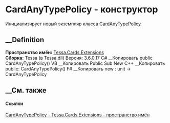 # CardAnyTypePolicy - конструктор
Инициализирует новый экземпляр класса
[CardAnyTypePolicy](T_Tessa_Cards_Extensions_CardAnyTypePolicy.htm)
##  __Definition
 **Пространство имён:** [Tessa.Cards.Extensions](N_Tessa_Cards_Extensions.htm)  
 **Сборка:** Tessa (в Tessa.dll) Версия: 3.6.0.17
C# __Копировать
     public CardAnyTypePolicy()
VB __Копировать
     Public Sub New
C++ __Копировать
     public:
    CardAnyTypePolicy()
F# __Копировать
     new : unit -> CardAnyTypePolicy
##  __См. также
#### Ссылки
[CardAnyTypePolicy - ](T_Tessa_Cards_Extensions_CardAnyTypePolicy.htm)
[Tessa.Cards.Extensions - пространство имён](N_Tessa_Cards_Extensions.htm)
